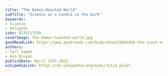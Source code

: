 ```yaml
---
title: "The Demon-Haunted World"
subTitle: "Science as a Candle in the Dark"
keywords:
- Science
- Religion
isbn: 0735217556
coverImage: the-demon-haunted-world.jpg
goodReadLink: https://www.goodreads.com/book/show/42041926-the-scout-mindset
authors:
- Carl Sagan
- Ann Druyan
publishDate: April 13th 2021
wikipediaLink: https://en.wikipedia.org/wiki/Julia_Galef
---
```

